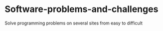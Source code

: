 # Software-problems-and-challenges
Solve programming problems on several sites from easy to difficult
